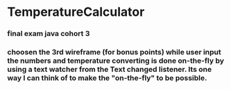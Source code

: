 # TemperatureCalculator

### final exam java cohort 3

### choosen the 3rd wireframe (for bonus points) while user input the numbers and temperature converting is done on-the-fly by using a text watcher from the Text changed listener.  Its one way I can think of to make the "on-the-fly" to be possible.
